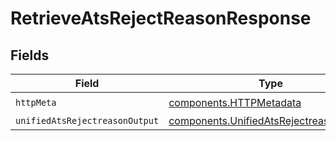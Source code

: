# RetrieveAtsRejectReasonResponse


## Fields

| Field                                                                                              | Type                                                                                               | Required                                                                                           | Description                                                                                        |
| -------------------------------------------------------------------------------------------------- | -------------------------------------------------------------------------------------------------- | -------------------------------------------------------------------------------------------------- | -------------------------------------------------------------------------------------------------- |
| `httpMeta`                                                                                         | [components.HTTPMetadata](../../models/components/httpmetadata.md)                                 | :heavy_check_mark:                                                                                 | N/A                                                                                                |
| `unifiedAtsRejectreasonOutput`                                                                     | [components.UnifiedAtsRejectreasonOutput](../../models/components/unifiedatsrejectreasonoutput.md) | :heavy_minus_sign:                                                                                 | N/A                                                                                                |